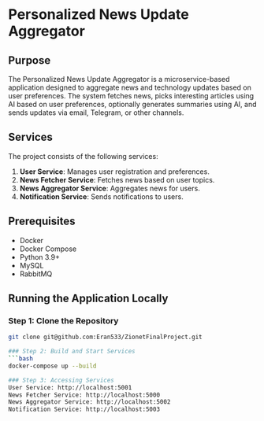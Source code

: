 # Personalized News Update Aggregator

## Purpose
The Personalized News Update Aggregator is a microservice-based application designed to aggregate news and technology updates based on user preferences. The system fetches news, picks interesting articles using AI based on user preferences, optionally generates summaries using AI, and sends updates via email, Telegram, or other channels.

## Services
The project consists of the following services:
1. **User Service**: Manages user registration and preferences.
2. **News Fetcher Service**: Fetches news based on user topics.
3. **News Aggregator Service**: Aggregates news for users.
4. **Notification Service**: Sends notifications to users.

## Prerequisites
- Docker
- Docker Compose
- Python 3.9+
- MySQL
- RabbitMQ

## Running the Application Locally

### Step 1: Clone the Repository
```bash
git clone git@github.com:Eran533/ZionetFinalProject.git

### Step 2: Build and Start Services
```bash
docker-compose up --build

### Step 3: Accessing Services
User Service: http://localhost:5001
News Fetcher Service: http://localhost:5000
News Aggregator Service: http://localhost:5002
Notification Service: http://localhost:5003